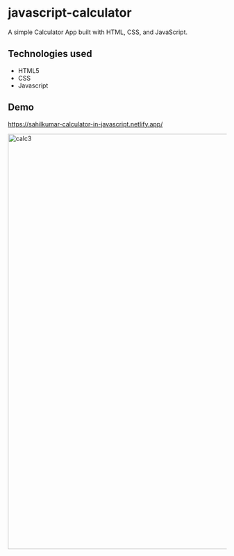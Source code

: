 # javascript-calculator
A simple Calculator App built with HTML, CSS, and JavaScript.
## Technologies used
- HTML5
- CSS
- Javascript

## Demo
https://sahilkumar-calculator-in-javascript.netlify.app/
<br />


<img width="956" alt="calc3" src="https://github.com/sahil1si18ec083/javascript-calculator/assets/103936307/0cbb865f-6af6-4293-b4d4-00fa1af78640">
